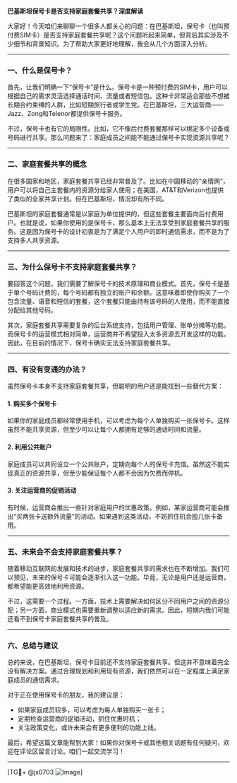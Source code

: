 **巴基斯坦保号卡是否支持家庭套餐共享？深度解读**

大家好！今天咱们来聊聊一个很多人都关心的问题：在巴基斯坦，保号卡（也叫预付费SIM卡）是否支持家庭套餐共享呢？这个问题听起来简单，但背后其实涉及不少细节和背景知识。为了帮助大家更好地理解，我会从几个方面深入分析。

---

### 一、什么是保号卡？
首先，让我们明确一下“保号卡”是什么。保号卡是一种预付费的SIM卡，用户可以根据自己的需求灵活选择通话时间、流量或者短信包。这种卡非常适合那些不想被长期合约束缚的人群，比如短期旅行者或学生党。在巴基斯坦，三大运营商——Jazz、Zong和Telenor都提供保号卡服务。

不过，保号卡也有它的局限性。比如，它不像后付费套餐那样可以绑定多个设备或号码进行共享。那么问题来了：家庭成员之间能不能通过保号卡实现资源共享呢？

---

### 二、家庭套餐共享的概念
在很多国家和地区，家庭套餐共享已经非常普及了。比如在中国移动的“亲情网”，用户可以将自己主套餐内的资源分给家人使用；在美国，AT&T和Verizon也提供了类似的全家共享计划。但在巴基斯坦，情况却有所不同。

巴基斯坦的家庭套餐通常是以家庭为单位提供的，但这些套餐主要面向后付费用户。也就是说，如果你使用的是保号卡，那么基本上无法享受到家庭套餐共享的服务。这是因为保号卡的设计初衷是为了满足个人用户的即时通信需求，而不是为了支持多人共享资源。

---

### 三、为什么保号卡不支持家庭套餐共享？
要回答这个问题，我们需要了解保号卡的技术原理和商业模式。首先，保号卡是基于单个号码计费的，每个号码都有独立的账户和余额。这意味着即使你购买了一个包含流量、语音和短信的套餐，这个套餐只能由持有该号码的人使用，而不能直接分配给其他号码。

其次，家庭套餐共享需要复杂的后台系统支持，包括用户管理、账单分摊等功能。而保号卡的运营模式相对简单，运营商并不希望投入太多资源去开发这样的功能。因此，在目前的情况下，保号卡确实无法支持家庭套餐共享。

---

### 四、有没有变通的办法？
虽然保号卡本身不支持家庭套餐共享，但聪明的用户还是能找到一些替代方案：

#### 1. **购买多个保号卡**
   如果你的家庭成员都经常使用手机，可以考虑为每个人单独购买一张保号卡。这样虽然不能共享资源，但至少可以让每个人都拥有足够的通话时间和流量。

#### 2. **利用公共账户**
   家庭成员可以共同设立一个公共账户，定期向每个人的保号卡充值。虽然这不能实现真正的资源共享，但至少能保证每个人都不会因为欠费而停机。

#### 3. **关注运营商的促销活动**
   有时候，运营商会推出一些针对家庭用户的优惠政策。例如，某家运营商可能会推出“买两张卡送额外流量”的活动。如果遇到这类活动，不妨抓住机会囤几张卡备用。

---

### 五、未来会不会支持家庭套餐共享？
随着移动互联网的发展和技术的进步，家庭套餐共享的需求也在不断增加。我们可以预见，未来的保号卡可能会逐渐引入这一功能。毕竟，无论是用户还是运营商，都希望能更高效地利用资源。

不过，这需要一个过程。一方面，技术上需要解决如何区分不同用户之间的资源分配；另一方面，商业模式也需要重新调整以适应新的需求。因此，短期内我们可能还看不到保号卡家庭套餐共享的普及。

---

### 六、总结与建议
总的来说，在巴基斯坦，保号卡目前还不支持家庭套餐共享。但这并不意味着完全没有解决方案。通过合理规划和利用现有资源，我们依然可以在一定程度上满足家庭成员的通信需求。

对于正在使用保号卡的朋友，我的建议是：
- 如果家庭成员较多，可以考虑为每人单独购买一张卡；
- 定期检查运营商的促销活动，抓住优惠时机；
- 关注政策变化，或许未来会有更多便利的功能上线。

最后，希望这篇文章能帮到大家！如果你对保号卡或其他相关话题有任何疑问，欢迎在评论区留言讨论。咱们一起交流学习！

---

[TG💪+ @jx0703 ![Image](https://github.com/user-attachments/assets/dbca1d08-cadb-493c-b0ec-ad6f7a83f270)]